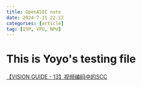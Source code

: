 ```yaml
---
title: OpenASIC note
date: 2024-7-11 22:12
categories: [article]
tag: [ISP, VPU, NPU]
---
```


# This is Yoyo's testing file
[【VISION GUIDE - 13】视频编码中的SCC](https://mp.weixin.qq.com/s/O5jkaCddgy9WVwVhmr4NXg)